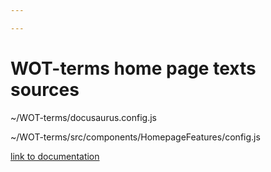 ```yaml
---

---
```

# WOT-terms home page texts sources

~/WOT-terms/docusaurus.config.js

~/WOT-terms/src/components/HomepageFeatures/config.js

[link to documentation](https://docusaurus.io/docs/installation#project-structure
)